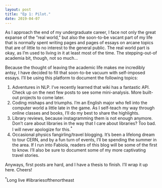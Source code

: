 ```yaml
---
layout: post
title: "Ep 1: Pilot."
date: 2019-04-07
---
```


As I approach the end of my undergraduate career, I face not only the great expanse of the “real world,” but also the soon-to-be vacant part of my life that is normally spent writing pages and pages of essays on arcane topics that are of little to no interest to the general public. The real world part is okay, as I’m used to living in it at least most of the time. The stepping-out-of academia bit, though, not so much... 

Because the thought of leaving the academic life makes me incredibly antsy, I have decided to fill that soon-to-be vacuum with self-imposed essays. I’ll be using this platform to document the following topics:

1.	Adventures in NLP. I’ve recently learned that wiki has a fantastic API. Check up on the next few posts to see some mini-analysis. More built-out projects to come later.
2.	Coding mishaps and triumphs. I’m an English major who fell into the computer world a little late in the game. As I self-teach my way through online classes and books, I’ll do my best to share the highlights.
3.	Library reviews, because instagramming them is not enough anymore. Don’t care about libraries in the way that I care about libraries? Too bad. I will never apologize for this.<sup>*</sup> 
4.	Occasional physics fangirling/travel blogging. It’s been a lifelong dream to tour CERN, and by a fun turn of events, I’ll be spending the summer in the area. If I run into Fabiola, readers of this blog will be some of the first to know. I’ll also be sure to document some of my more captivating travel stories. 

Anyways, first posts are hard, and I have a thesis to finish. I’ll wrap it up here. Cheers! 

  <sup>*</sup>Long live #librariesofthenortheast

